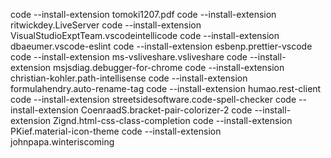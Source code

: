 code --install-extension tomoki1207.pdf
code --install-extension ritwickdey.LiveServer
code --install-extension VisualStudioExptTeam.vscodeintellicode
code --install-extension dbaeumer.vscode-eslint
code --install-extension esbenp.prettier-vscode
code --install-extension ms-vsliveshare.vsliveshare
code --install-extension msjsdiag.debugger-for-chrome
code --install-extension christian-kohler.path-intellisense
code --install-extension formulahendry.auto-rename-tag
code --install-extension humao.rest-client
code --install-extension streetsidesoftware.code-spell-checker
code --install-extension CoenraadS.bracket-pair-colorizer-2
code --install-extension Zignd.html-css-class-completion
code --install-extension PKief.material-icon-theme
code --install-extension johnpapa.winteriscoming
